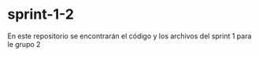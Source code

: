 # sprint-1-2
En este repositorio se encontrarán el código y los archivos del sprint 1 para le grupo 2
